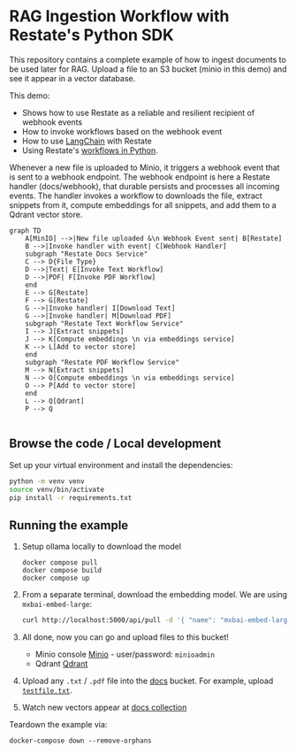 # RAG Ingestion Workflow with Restate's Python SDK 

This repository contains a complete example of how to ingest documents to be used later for RAG.
Upload a file to an S3 bucket (minio in this demo) and see it appear in a vector database.

This demo:
* Shows how to use Restate as a reliable and resilient recipient of webhook events
* How to invoke workflows based on the webhook event
* How to use [LangChain](https://www.langchain.com/) with Restate
* Using Restate's [workflows in Python](https://docs.restate.dev/develop/python/workflows).

Whenever a new file is uploaded to Minio, it triggers a webhook event that is sent to a webhook endpoint. 
The webhook endpoint is here a Restate handler (docs/webhook), that durable persists and processes all incoming events. 
The handler invokes a workflow to downloads the file, extract snippets from it, compute embeddings for all snippets, and add them to a Qdrant vector store.

```mermaid
graph TD
    A[MinIO] -->|New file uploaded &\n Webhook Event sent| B[Restate]
    B -->|Invoke handler with event| C[Webhook Handler]
    subgraph "Restate Docs Service"
    C --> D{File Type}
    D -->|Text| E[Invoke Text Workflow]
    D -->|PDF| F[Invoke PDF Workflow]
    end
    E --> G[Restate]
    F --> G[Restate]
    G -->|Invoke handler| I[Download Text]
    G -->|Invoke handler| M[Download PDF]
    subgraph "Restate Text Workflow Service"
    I --> J[Extract snippets]
    J --> K[Compute embeddings \n via embeddings service]
    K --> L[Add to vector store]
    end
    subgraph "Restate PDF Workflow Service"
    M --> N[Extract snippets]
    N --> O[Compute embeddings \n via embeddings service]
    O --> P[Add to vector store]
    end
    L --> Q[Qdrant]
    P --> Q


```


## Browse the code / Local development

Set up your virtual environment and install the dependencies:

```bash
python -m venv venv
source venv/bin/activate
pip install -r requirements.txt
```

## Running the example

1. Setup ollama locally to download the model
    
    ```
    docker compose pull
    docker compose build
    docker compose up
    ```

2. From a separate terminal, download the embedding model.
We are using `mxbai-embed-large`:

    ```bash
    curl http://localhost:5000/api/pull -d '{ "name": "mxbai-embed-large" }'
    ```

3. All done, now you can go and upload files to this bucket!
   * Minio console [Minio](http://localhost:9001/browser/docs) - user/password: `minioadmin` 
   * Qdrant [Qdrant](http://localhost:6333/dashboard#/collections)

4. Upload any `.txt` / `.pdf` file into the [docs](http://localhost:9001/browser/docs) bucket. For example, upload [`testfile.txt`](testfile.txt).

5. Watch new vectors appear at [docs collection](http://localhost:6333/dashboard#/collections/docs)

Teardown the example via:

```
docker-compose down --remove-orphans
```


